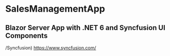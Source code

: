 # SalesManagementApp
 Blazor Server App with .NET 6 and Syncfusion UI Components
 --
 /Syncfusion) https://www.syncfusion.com/
